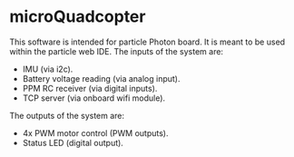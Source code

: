# microQuadcopter

This software is intended for particle Photon board. It is meant to be used within the particle web IDE.
The inputs of the system are:
  - IMU (via i2c).
  - Battery voltage reading (via analog input).
  - PPM RC receiver (via digital inputs).
  - TCP server (via onboard wifi module).
  
The outputs of the system are:
  - 4x PWM motor control (PWM outputs).
  - Status LED (digital output).

